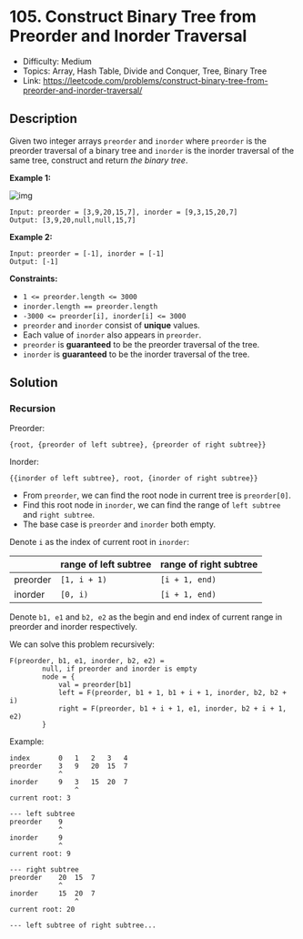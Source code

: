 # 105. Construct Binary Tree from Preorder and Inorder Traversal

- Difficulty: Medium
- Topics: Array, Hash Table, Divide and Conquer, Tree, Binary Tree
- Link: https://leetcode.com/problems/construct-binary-tree-from-preorder-and-inorder-traversal/

## Description

Given two integer arrays `preorder` and `inorder` where `preorder` is the preorder traversal of a binary tree and `inorder` is the inorder traversal of the same tree, construct and return _the binary tree_.

**Example 1:**

![img](https://assets.leetcode.com/uploads/2021/02/19/tree.jpg)

```
Input: preorder = [3,9,20,15,7], inorder = [9,3,15,20,7]
Output: [3,9,20,null,null,15,7]
```

**Example 2:**

```
Input: preorder = [-1], inorder = [-1]
Output: [-1]
```

**Constraints:**

- `1 <= preorder.length <= 3000`
- `inorder.length == preorder.length`
- `-3000 <= preorder[i], inorder[i] <= 3000`
- `preorder` and `inorder` consist of **unique** values.
- Each value of `inorder` also appears in `preorder`.
- `preorder` is **guaranteed** to be the preorder traversal of the tree.
- `inorder` is **guaranteed** to be the inorder traversal of the tree.

## Solution

### Recursion

Preorder:

```shell
{root, {preorder of left subtree}, {preorder of right subtree}}
```

Inorder:

```shell
{{inorder of left subtree}, root, {inorder of right subtree}}
```

- From `preorder`, we can find the root node in current tree is `preorder[0]`.
- Find this root node in `inorder`, we can find the range of `left subtree` and `right subtree`.
- The base case is `preorder` and `inorder` both empty.

Denote `i` as the index of current root in `inorder`:

|          | range of left subtree | range of right subtree |
| -------- | --------------------- | ---------------------- |
| preorder | `[1, i + 1)`          | `[i + 1, end)`         |
| inorder  | `[0, i)`              | `[i + 1, end)`         |

Denote `b1, e1` and `b2, e2` as the begin and end index of current range in preorder and inorder respectively.

We can solve this problem recursively:

```plaintext
F(preorder, b1, e1, inorder, b2, e2) =
        null, if preorder and inorder is empty
        node = {
            val = preorder[b1]
            left = F(preorder, b1 + 1, b1 + i + 1, inorder, b2, b2 + i)
            right = F(preorder, b1 + i + 1, e1, inorder, b2 + i + 1, e2)
        }
```

Example:

```plaintext
index       0   1   2   3   4
preorder    3   9   20  15  7
            ^
inorder     9   3   15  20  7
                ^
current root: 3

--- left subtree
preorder    9
            ^
inorder     9
            ^
current root: 9

--- right subtree
preorder    20  15  7
            ^
inorder     15  20  7
                ^
current root: 20

--- left subtree of right subtree...
```
